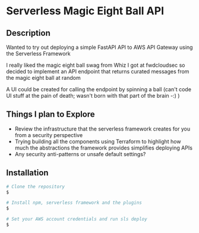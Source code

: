 # Serverless Magic Eight Ball API

## Description

Wanted to try out deploying a simple FastAPI API to AWS API Gateway using the Serverless Framework

I really liked the magic eight ball swag from Whiz I got at fwdcloudsec so decided to implement an API endpoint that returns curated messages from the magic eight ball at random

A UI could be created for calling the endpoint by spinning a ball (can't code UI stuff at the pain of death; wasn't born with that part of the brain -:) )

## Things I plan to Explore

- Review the infrastructure that the serverless framework creates for you from a security perspective
- Trying building all the components using Terraform to highlight how much the abstractions the framework provides simplifies deploying APIs
- Any security anti-patterns or unsafe default settings?

## Installation

```bash
# Clone the repository
$ 

# Install npm, serverless framework and the plugins
$ 

# Set your AWS account credentials and run sls deploy
$
